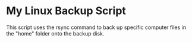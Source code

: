 # My Linux Backup Script
This script uses the rsync command to back up specific computer files in the "home" folder onto the backup disk.
